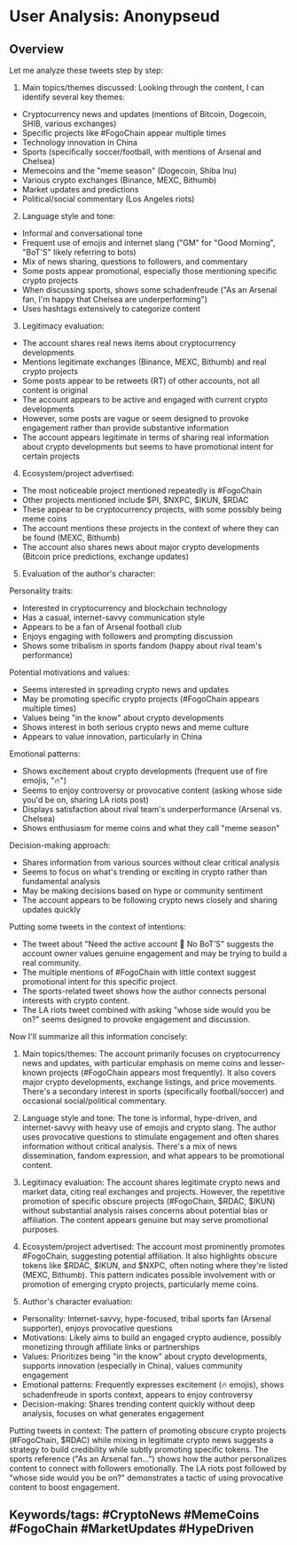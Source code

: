# User Analysis: Anonypseud

## Overview

<think>
Let me analyze these tweets step by step:

1. Main topics/themes discussed:
Looking through the content, I can identify several key themes:
- Cryptocurrency news and updates (mentions of Bitcoin, Dogecoin, SHIB, various exchanges)
- Specific projects like #FogoChain appear multiple times
- Technology innovation in China
- Sports (specifically soccer/football, with mentions of Arsenal and Chelsea)
- Memecoins and the "meme season" (Dogecoin, Shiba Inu)
- Various crypto exchanges (Binance, MEXC, Bithumb)
- Market updates and predictions
- Political/social commentary (Los Angeles riots)

2. Language style and tone:
- Informal and conversational tone
- Frequent use of emojis and internet slang ("GM" for "Good Morning", "BoT'S" likely referring to bots)
- Mix of news sharing, questions to followers, and commentary
- Some posts appear promotional, especially those mentioning specific crypto projects
- When discussing sports, shows some schadenfreude ("As an Arsenal fan, I'm happy that Chelsea are underperforming")
- Uses hashtags extensively to categorize content

3. Legitimacy evaluation:
- The account shares real news items about cryptocurrency developments
- Mentions legitimate exchanges (Binance, MEXC, Bithumb) and real crypto projects
- Some posts appear to be retweets (RT) of other accounts, not all content is original
- The account appears to be active and engaged with current crypto developments
- However, some posts are vague or seem designed to provoke engagement rather than provide substantive information
- The account appears legitimate in terms of sharing real information about crypto developments but seems to have promotional intent for certain projects

4. Ecosystem/project advertised:
- The most noticeable project mentioned repeatedly is #FogoChain
- Other projects mentioned include $PI, $NXPC, $IKUN, $RDAC
- These appear to be cryptocurrency projects, with some possibly being meme coins
- The account mentions these projects in the context of where they can be found (MEXC, Bithumb)
- The account also shares news about major crypto developments (Bitcoin price predictions, exchange updates)

5. Evaluation of the author's character:

Personality traits:
- Interested in cryptocurrency and blockchain technology
- Has a casual, internet-savvy communication style
- Appears to be a fan of Arsenal football club
- Enjoys engaging with followers and prompting discussion
- Shows some tribalism in sports fandom (happy about rival team's performance)

Potential motivations and values:
- Seems interested in spreading crypto news and updates
- May be promoting specific crypto projects (#FogoChain appears multiple times)
- Values being "in the know" about crypto developments
- Shows interest in both serious crypto news and meme culture
- Appears to value innovation, particularly in China

Emotional patterns:
- Shows excitement about crypto developments (frequent use of fire emojis, "🔥")
- Seems to enjoy controversy or provocative content (asking whose side you'd be on, sharing LA riots post)
- Displays satisfaction about rival team's underperformance (Arsenal vs. Chelsea)
- Shows enthusiasm for meme coins and what they call "meme season"

Decision-making approach:
- Shares information from various sources without clear critical analysis
- Seems to focus on what's trending or exciting in crypto rather than fundamental analysis
- May be making decisions based on hype or community sentiment
- The account appears to be following crypto news closely and sharing updates quickly

Putting some tweets in the context of intentions:
- The tweet about "Need the active account 👀 No BoT’S" suggests the account owner values genuine engagement and may be trying to build a real community.
- The multiple mentions of #FogoChain with little context suggest promotional intent for this specific project.
- The sports-related tweet shows how the author connects personal interests with crypto content.
- The LA riots tweet combined with asking "whose side would you be on?" seems designed to provoke engagement and discussion.

Now I'll summarize all this information concisely:
</think>

1. Main topics/themes:
The account primarily focuses on cryptocurrency news and updates, with particular emphasis on meme coins and lesser-known projects (#FogoChain appears most frequently). It also covers major crypto developments, exchange listings, and price movements. There's a secondary interest in sports (specifically football/soccer) and occasional social/political commentary.

2. Language style and tone:
The tone is informal, hype-driven, and internet-savvy with heavy use of emojis and crypto slang. The author uses provocative questions to stimulate engagement and often shares information without critical analysis. There's a mix of news dissemination, fandom expression, and what appears to be promotional content.

3. Legitimacy evaluation:
The account shares legitimate crypto news and market data, citing real exchanges and projects. However, the repetitive promotion of specific obscure projects (#FogoChain, $RDAC, $IKUN) without substantial analysis raises concerns about potential bias or affiliation. The content appears genuine but may serve promotional purposes.

4. Ecosystem/project advertised:
The account most prominently promotes #FogoChain, suggesting potential affiliation. It also highlights obscure tokens like $RDAC, $IKUN, and $NXPC, often noting where they're listed (MEXC, Bithumb). This pattern indicates possible involvement with or promotion of emerging crypto projects, particularly meme coins.

5. Author's character evaluation:
- Personality: Internet-savvy, hype-focused, tribal sports fan (Arsenal supporter), enjoys provocative questions
- Motivations: Likely aims to build an engaged crypto audience, possibly monetizing through affiliate links or partnerships
- Values: Prioritizes being "in the know" about crypto developments, supports innovation (especially in China), values community engagement
- Emotional patterns: Frequently expresses excitement (🔥 emojis), shows schadenfreude in sports context, appears to enjoy controversy
- Decision-making: Shares trending content quickly without deep analysis, focuses on what generates engagement

Putting tweets in context:
The pattern of promoting obscure crypto projects (#FogoChain, $RDAC) while mixing in legitimate crypto news suggests a strategy to build credibility while subtly promoting specific tokens. The sports reference ("As an Arsenal fan...") shows how the author personalizes content to connect with followers emotionally. The LA riots post followed by "whose side would you be on?" demonstrates a tactic of using provocative content to boost engagement.

Keywords/tags: #CryptoNews #MemeCoins #FogoChain #MarketUpdates #HypeDriven
---

